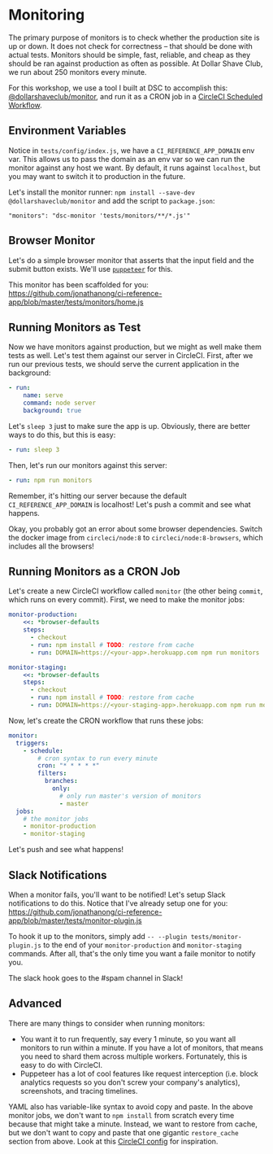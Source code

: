 
# Monitoring

The primary purpose of monitors is to check whether the production site is up or down.
It does not check for correctness – that should be done with actual tests.
Monitors should be simple, fast, reliable, and cheap as they should be ran
against production as often as possible.
At Dollar Shave Club, we run about 250 monitors every minute.

For this workshop, we use a tool I built at DSC to accomplish this:
[@dollarshaveclub/monitor](https://github.com/dollarshaveclub/monitor),
and run it as a CRON job in a [CircleCI Scheduled Workflow](https://circleci.com/docs/2.0/workflows/).

## Environment Variables

Notice in `tests/config/index.js`, we have a `CI_REFERENCE_APP_DOMAIN` env var.
This allows us to pass the domain as an env var so we can run the monitor
against any host we want. By default, it runs against `localhost`,
but you may want to switch it to production in the future.

Let's install the monitor runner: `npm install --save-dev @dollarshaveclub/monitor`
and add the script to `package.json`:

```
"monitors": "dsc-monitor 'tests/monitors/**/*.js'"
```

<!-- ## API Monitor

Let's add a simple API monitor that checks that the `POST /api/v1/shas`
endpoint works. I would use the `request` module for this.
If the request failed, an error should be thrown.

You can run this monitor just by running `npx dsc-monitor tests/monitors/api.js`. -->

## Browser Monitor

Let's do a simple browser monitor that asserts that the input field and the submit button exists.
We'll use [`puppeteer`](https://github.com/GoogleChrome/puppeteer) for this.

This monitor has been scaffolded for you: https://github.com/jonathanong/ci-reference-app/blob/master/tests/monitors/home.js

## Running Monitors as Test

Now we have monitors against production, but we might as well make them tests as well.
Let's test them against our server in CircleCI.
First, after we run our previous tests, we should serve the current application in the background:

```yaml
- run:
    name: serve
    command: node server
    background: true
```

Let's `sleep 3` just to make sure the app is up. Obviously, there are better ways
to do this, but this is easy:

```yaml
- run: sleep 3
```

Then, let's run our monitors against this server:

```yaml
- run: npm run monitors
```

Remember, it's hitting our server because the default `CI_REFERENCE_APP_DOMAIN` is localhost!
Let's push a commit and see what happens.

Okay, you probably got an error about some browser dependencies.
Switch the docker image from `circleci/node:8` to `circleci/node:8-browsers`,
which includes all the browsers!

## Running Monitors as a CRON Job

Let's create a new CircleCI workflow called `monitor` (the other being `commit`, which runs on every commit).
First, we need to make the monitor jobs:

```yaml
monitor-production:
    <<: *browser-defaults
    steps:
      - checkout
      - run: npm install # TODO: restore from cache
      - run: DOMAIN=https://<your-app>.herokuapp.com npm run monitors

monitor-staging:
    <<: *browser-defaults
    steps:
      - checkout
      - run: npm install # TODO: restore from cache
      - run: DOMAIN=https://<your-staging-app>.herokuapp.com npm run monitors
```

Now, let's create the CRON workflow that runs these jobs:

```yaml
monitor:
  triggers:
    - schedule:
        # cron syntax to run every minute
        cron: "* * * * *"
        filters:
          branches:
            only:
              # only run master's version of monitors
              - master
  jobs:
    # the monitor jobs
    - monitor-production
    - monitor-staging
```

Let's push and see what happens!

## Slack Notifications

When a monitor fails, you'll want to be notified!
Let's setup Slack notifications to do this.
Notice that I've already setup one for you: https://github.com/jonathanong/ci-reference-app/blob/master/tests/monitor-plugin.js

To hook it up to the monitors, simply add `-- --plugin tests/monitor-plugin.js` to the end of your `monitor-production` and `monitor-staging` commands.
After all, that's the only time you want a faile monitor to notify you.

The slack hook goes to the #spam channel in Slack!

## Advanced

There are many things to consider when running monitors:

- You want it to run frequently, say every 1 minute, so you want all monitors to run within a minute.
  If you have a lot of monitors, that means you need to shard them across multiple workers.
  Fortunately, this is easy to do with CircleCI.
- Puppeteer has a lot of cool features like request interception (i.e. block analytics requests so you don't screw your company's analytics),
  screenshots, and tracing timelines.

YAML also has variable-like syntax to avoid copy and paste.
In the above monitor jobs, we don't want to `npm install` from scratch every time
because that might take a minute. Instead, we want to restore from cache, but
we don't want to copy and paste that one gigantic `restore_cache` section from above.
Look at this [CircleCI config](https://github.com/jonathanong/ims/blob/master/.circleci/config.yml) for inspiration.
